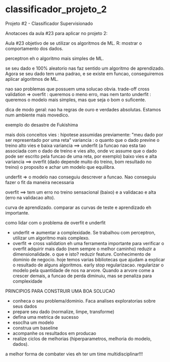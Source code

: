 # classificador_projeto_2
Projeto #2 - Classificador Supervisionado


Anotacoes da aula #23 para aplicar no projeto 2: 

Aula #23
objetivo de se utilizar os algoritmos de ML.
R: mostrar o comportamento dos dados. 

perceptron eh o algoritmo mais simples de ML. 

se seu dado e 100% aleatorio nas faz sentido um algoritmo de aprendizado. Agora se seu dado tem uma padrao, e se existe em funcao, conseguiremos aplicar algoritmos de ML.

nao sao problemas que possuem uma solucao obvia. trade-off
cross validation => 
  overfit : queremos o meno erro, mas nem tanto
  underfit : queremos o modelo mais simples, mas que seja o bom o suficente. 

  dica de modo geral: nao ha regras de ouro e verdades absolutas. Estamos num ambiente mais movedico.

exemplo do desastre de Fukishima

mais dois conceitos
  vies : hipotese assumidas previamente: "meu dado por ser representado por uma reta" 
  variancia : o quanto que o dado previne o treino
alto vies e baixa variancia ==> underfit (a funcao nao esta tao associada com o dado de treino e vies alto, onde vc assume que o dado pode ser escrito pela funcao de uma reta, por exemplo)
baixo vies e alta variancia ==> overfit (dado depende muito do treino, bom resultado no treino)
o proposito e achar um modelo que equilibra. 

underfit => o modelo nao conseguiu descrever a funcao. Nao conseguiu fazer o fit da maneira necessaria

overfit ==> tem um erro no treino sensacional (baixo) e a validacao e alta (erro na validacao alto).

curva de aprendizado. comparar as curvas de teste e aprendizado eh importante.

como lidar com o problema de overfit e underfit
* underfit => aumentar a complexidade. Se trabalhou com perceptron, utilizar um algoritmo mais complexo.
* overfit => 
  cross validation eh uma ferramenta importante para verificar o overfit
  adquirir mais dado (nem sempre o melhor caminho)
  reduzir a dimensionalidade. o que e isto? reduzir feature. Conhecimento de dominio de negocio. hoje temos varias bibliotecas que ajudam a explicar o resultado de alguns algoritmos. 
  early stop
  regularizacao. regularizar o modelo pela quantidade de nos na arvore. Quando a arvore come a crescer demais, a funcao de perda diminuiu, mas se penaliza para complexidade

PRINCIPIOS PARA CONSTRUIR UMA BOA SOLUCAO
* conheca o seu problema/dominio. Faca analises exploratorias sobre seus dados
* prepare seu dado (normalize, limpe, transforme)
* defina uma metrica de sucesso
* esoclha um modelo 
* construa um baseline
* acompanhe os resultados em producao
* realize ciclos de melhorias (hiperparametros, melhoria do modelo, dados).

a melhor forma de combater vies eh ter um time multidisciplinar!!!
